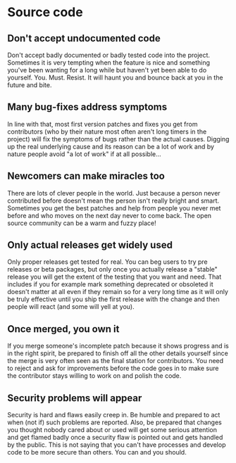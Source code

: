 # Source code

## Don't accept undocumented code

Don't accept badly documented or badly tested code into the project.
Sometimes it is very tempting when the feature is nice and something you've
been wanting for a long while but haven't yet been able to do yourself.
You. Must. Resist. It will haunt you and bounce back at you in the future and
bite.

## Many bug-fixes address symptoms

In line with that, most first version patches and fixes you get from
contributors (who by their nature most often aren't long timers in the
project) will fix the symptoms of bugs rather than the actual causes. Digging
up the real underlying cause and its reason can be a lot of work and by nature
people avoid "a lot of work" if at all possible...

## Newcomers can make miracles too

There are lots of clever people in the world. Just because a person never
contributed before doesn't mean the person isn't really bright and
smart. Sometimes you get the best patches and help from people you never met
before and who moves on the next day never to come back. The open source
community can be a warm and fuzzy place!

## Only actual releases get widely used

Only proper releases get tested for real. You can beg users to try pre
releases or beta packages, but only once you actually release a "stable"
release you will get the extent of the testing that you want and need. That
includes if you for example mark something deprecated or obsoleted it doesn't
matter at all even if they remain so for a very long time as it will only be
truly effective until you ship the first release with the change and then
people will react (and some will yell at you).

## Once merged, you own it

If you merge someone's incomplete patch because it shows progress and is in
the right spirit, be prepared to finish off all the other details yourself
since the merge is very often seen as the final station for contributors. You
need to reject and ask for improvements before the code goes in to make sure
the contributor stays willing to work on and polish the code.

## Security problems will appear

Security is hard and flaws easily creep in. Be humble and prepared to act when
(not if) such problems are reported. Also, be prepared that changes you
thought nobody cared about or used will get some serious attention and get
flamed badly once a security flaw is pointed out and gets handled by the
public. This is not saying that you can't have processes and develop code to
be more secure than others. You can and you should.
